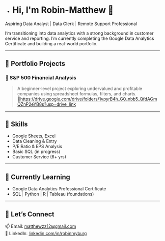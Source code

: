 - # Hi, I'm Robin-Matthew 👋  
Aspiring Data Analyst | Data Clerk | Remote Support Professional

I’m transitioning into data analytics with a strong background in customer service and reporting. I’m currently completing the Google Data Analytics Certificate and building a real-world portfolio.

---

## 📁 Portfolio Projects

### 🧠 S&P 500 Financial Analysis  
> A beginner-level project exploring undervalued and profitable companies using spreadsheet formulas, filters, and charts.  
🔗https://drive.google.com/drive/folders/1vpyrB4h_G0_nbb5_QfdAGmQZnP2eYB8s?usp=drive_link

---

## 🎯 Skills
- Google Sheets, Excel  
- Data Cleaning & Entry  
- P/E Ratio & EPS Analysis  
- Basic SQL (in progress)  
- Customer Service (6+ yrs)

---

## 🚀 Currently Learning
- Google Data Analytics Professional Certificate  
- SQL | Python | R | Tableau (foundations)

---

## 🤝 Let’s Connect
📫 Email: matthewzz12@gmail.com  
🔗 LinkedIn: [linkedin.com/in/robinmyburg](https://linkedin.com/in/robinmyburg)


<!---
RobinMyburg/RobinMyburg is a ✨ special ✨ repository because its `README.md` (this file) appears on your GitHub profile.
You can click the Preview link to take a look at your changes.
--->
